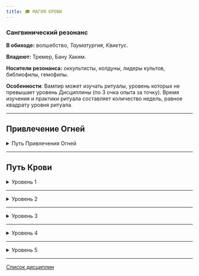```yaml
---
title: 🎓 МАГИЯ КРОВИ
---
```

### Сангвинический резонанс

**В обиходе:** волшебство, *Тауматургия*, *Квиетус*.

**Владеют:** Тремер, Бану Хаким.

**Носители резонанса:** оккультисты, колдуны, лидеры культов, библиофилы, гемофилы.

**Особенности**: Вампир может изучать ритуалы, уровень которых не превышает уровень Дисциплины (по 3 очка опыта за точку). Время изучения и практики ритуала составляет количество недель, равное квадрату уровня ритуала.

___

## Привлечение Огней

<details>
<summary>Путь Привлечения Огней</summary>

- **• Свеча (Candle)** — 1 уровень аггравированных повреждений за ход

- **•• Огненная Ладонь (Palm of flame)** — 2 уровня аггравированных повреждений за ход

- **••• Небольшой костер (Campfire)** — 3 уровня аггравированных повреждений за ход

- **•••• Большой костер (Bonfire)** — 4 уровня аггравированных повреждений за ход

- **••••• Ад (Inferno)** — 5 уровня аггравированных повреждений за ход
</details>

___

## Путь Крови

<details>
<summary>Уровень 1</summary>

### ● Едкая кровь (🍷+X)

- **Стоимость**: от 1 до нескольких пробуждений крови
- **Дайспул**: —
- **Система**: Вампир изменяет свойства своей крови, делая её невероятно едкой для неживых субстанций (исключая мёртвую плоть). Вампир тратит ход на нанесение себе раны, а затем проливает кровь на цель — каждое пробуждение растворяет примерно 35 кубических сантиметров вещества в течении 5 минут (для мягких металлов вроде меди или железа; более твердые сплавы и сталь покрываются пузырями и признаками изношенности).
- **Длительность**: —

___

### ● Вкус крови

- **Стоимость**: —
- **Дайспул**: _Решительность_ + _Магия крови_ (**3**)
- **Система**: Попробовав на язык каплю крови, вампир может определить некоторые ее базовые черты. На успехе вампир может выяснить, что кровь принадлежит смертному (узнав резонанс и интенсивность), гулю, вампиру или другому сверхъестественному существу (без подробностей); определить относительную Силу крови (и диапазон поколений). На критическом успехе вампир узнает о возможном диаблери, выясняет поколение с точностью до +/–1, а также природу сверхъестественного существа, если ему известно о таком типе существ.
- **Длительность**: —

___

### ● Форма кровавого таинства (0/🍷)

- **Стоимость**: — (или 1 пробуждение крови при использовании собственного витаэ)
- **Дайспул**: *Манипуляция* + *Магия крови*
- **Система**: Сила позволяет манипулировать кровью или витаэ для создания вычурных магических изображений. Используя меру крови, равную примерно 1 пробуждению, вампир может заставить повиноваться саму ее сущность. Успешный бросок дайспула позволяет придать крови любую форму или сотворить с её помощью любую картину. СЛ изменяется в зависимости от количества деталей: слово "Помоги!" или простая геометрическая форма обладают СЛ **2**, а целая строфа стихотворения или детализированная скульптура соответствуют СЛ **4** или выше. Провал означает невозможность достучаться до крови, а критический успех позволяет мгновенно придать выбранную форму и отказаться от дальнейших бросков для изменения формы в течение сцены.
- **Длительность**: до конца сцены или до отмены
</details>

___

<details>
<summary>Уровень 2</summary>

### ●● Угасание крови 🍷

- **Стоимость**: 1 пробуждение крови
- **Дайспул**: _Интеллект_ + _Магия крови_ против _Выносливости_ + _Самообладания_
- **Система**: Вампир может понизить дающие не-жизнь характеристики крови в другом вампире, увеличив его Голод. Цель должна находиться в поле зрения. Использование силы занимает 1 ход и требует жестикулирования пальцами. Успех увеличивает Голод на 1, критический успех — на 2. Жертва может определить мага, если он видим для неё и она выиграет в проверке _Интеллект_ + _Оккультизм_ против _Смекалки_ + _Притворства_.
- **Длительность**: —
</details>

___

<details>
<summary>Уровень 3</summary>

### ●●● Усиление крови 🍷

- **Стоимость**: 1 пробуждение крови
- **Дайспул**: _Решительность_ + _Магия крови_
- **Система**: Вампир может временно увеличить свою Силу крови, выполнив бросок дайспула против (**2 + текущая Сила крови**). На успехе он увеличивает Силу крови на 1 на целую сцену, при критическом успехе — на 2. При использовании этой силы вампир может выйти за рамки ограничения Силы крови для своего поколения.
- **Длительность**: 1 сцена или 1 ночь

___

### ●●● Касание скорпиона (🍷+X)

- **Стоимость**: 1 или несколько пробуждений крови
- **Дайспул**: *Сила* + *Магия крови* против *Выносливости* + *Оккультизма*
- **Система**: Вампир может превратить часть своей крови в парализующий яд, которым можно обработать оружие или даже плюнуть в цель. Яд парализует смертных и ослабляет вампиров. Некоторые секретные техники дыхания и биоритмики, а также силы *Стойкости* позволяют спастись от яда. Для создания яда вампир концентрируется на ход и выталкивает порцию крови (на 1 пробуждение) из раны для покрытия одного клинка или для одного плевка. Для плевка необходимо пройти проверку *Ловкости* + *Атлетики* (можно увернуться по правилам обычной огнестрельной атаки), но иногда вампиру достаточно и французского поцелуя. Возможно превратить в яд часть своей крови, чтобы преподнести сюрприз потенциальному диаблеристу. Яд слишком вязок для растворения в жидкости или для забора в шприц, ядом невозможно отравить напитки или впрыснуть его своим укусом. На стрелах или пулях остаётся слишком мало яда, а наполнять пустотелые пули — слишком долго. При попадании яда в цель жертва должна пройти проверку (см. дайспул, вампиры со *Стойкостью* могут заменить пул на *Выносливость* + *Стойкость*). При успехе яд наносит количество сдвигов  в виде Летального урона по смертным и в виде неуполовинивающегося Поверхностного урона по вампирам. Смертный, получивший хотя бы единицу урона, теряет сознание.
- **Длительность**: Яд активен на одну сцену

___

### ●●● Транзитивные узы 🍷

- **Стоимость**: 1 пробуждение крови
- **Дайспул**: —
- **Система**: Заклинатель расширяет возможности *Кровавых уз* своей *витаэ*, позволяя ей сохранять свои свойства внутри контейнеров или даже в теле гуля. Любой, кто выпьет такую кровь, подвергнется аналогичному эффекту уз, как если бы он пил кровь из самого заклинателя. Вампир выполняет *пробуждение крови* либо при переливании крови в ёмкость, либо при кормлении гуля. Каждое использование силы позволяет усилить **3 порции крови**. Любой, подпадший под *Транзитивные узы*, не будет знать о них, пока не увидит своего *Регнанта*, однако образ *Регнанта* может начать появляться в видениях во время дневного сна. Созданные *Кровавые узы* в остальном не отличаются от обычных.
- **Длительность**: —
</details>

___

<details>
<summary>Уровень 4</summary>

### ●●●● Похищение крови 🍷

- **Стоимость**: 1 пробуждение крови
- **Дайспул**: _Смекалка_ + _Магия крови_ против _Смекалки_ + _Оккультизма_
- **Система**: Вытянув руку в сторону цели, с помощью мистических сил вампир открывает рану на крупной артерии жертвы, выпуская из нее в воздух поток крови по направлению к открытому рту мага. В дополнение к этому цель впадает в транс, подобный трансу от _Поцелуя_, а рана автоматически затягивается после завершения заклятия, даже если цель погибает. После проверки (см. дайспул) вампир может начать кормёжку, находясь на расстоянии примерно комнаты. Цель, носящая полный защитный костюм, просто истекает кровью в экстатичном состоянии внутри костюма. Во время кормёжки ничего другого делать нельзя, однако сама кормёжка проходит в два раза быстрее (в три раза при критическом успехе).
- **Длительность**: Одна кормёжка

___

### ●●●● Покровительство крови 🍷

Вампир может заставить своё витэ сформировать физический защитный барьер. Барьер проявляется как дрожащий слой Крови, жидкость движется сама по себе, чтобы поймать и перехватить летящие снаряды.

- **Стоимость**: 1 или больше пробуждений крови
- **Дайспул**: —
- **Система**: Вампир тратит витэ, равное одной или нескольким проверкам пробуждений крови. За каждую проверку созданный барьер может уменьшить урон от входящих дистанционных атаки на 5. Эффект срабатывает автоматически, так как витэ перехватывает каждый входящий снаряд в потоке Крови, который постоянно восстанавливается пока сила остается активной. Как только защита будет израсходована, Кровь станет инертной, разбрызгиваясь вокруг.
- **Длительность**: —
</details>

___

<details>
<summary>Уровень 5</summary>

### ●●●●● Подарок Баала (🍷+X)

- **Стоимость**: 1 или несколько пробуждений крови
- **Дайспул**: *Сила* + *Магия крови* против *Выносливости* + *Оккультизма*/*Стойкости*
- **Система**: Вампир может превратить часть своей крови в невероятно токсичный яд, который может оказаться смертельным для смертных и вампиров. Ядом можно обработать оружие или даже плюнуть в цель. Яд парализует смертных и ослабляет вампиров. Некоторые секретные техники дыхания и биоритмики, а также силы *Стойкости* позволяют спастись от яда. Для создания яда вампир концентрируется на ход и выталкивает порцию крови (на 1 пробуждение) из раны для покрытия одного клинка или для одного плевка. Для плевка необходимо пройти проверку *Ловкости* + *Атлетики* (можно увернуться по правилам обычной огнестрельной атаки), но иногда вампиру достаточно и французского поцелуя. Возможно превратить в яд часть своей крови, чтобы преподнести сюрприз потенциальному диаблеристу. Яд слишком вязок для растворения в жидкости или для забора в шприц, ядом невозможно отравить напитки или впрыснуть его своим укусом. На стрелах или пулях остаётся слишком мало яда, а наполнять пустотелые пули — слишком долго. При попадании яда в цель жертва должна пройти проверку (см. дайспул, вампиры со *Стойкостью* могут заменить пул на *Выносливость* + *Стойкость*). При успехе яд наносит количество сдвигов  в виде Летального урона по смертным и по вампирам. Смертный, получивший хотя бы единицу урона, моментально умирает. Если вампир получил хотя бы единицу урона от этого яда, проверка дайспула выполняется еще раз: при победе использующего яд вампира цель уйдёт в торпор при следующем погружении в сон.
- **Длительность**: Яд активен на одну сцену

___

### ●●●●● Кровавый котёл 🍷

- **Стоимость**: 1 пробуждение крови + 1 или несколько пятен
- **Дайспул**: _Решительность_ + _Магия крови_ против _Самообладания_ + _Оккультизма_/_Стойкости_
- **Система**: Вампир может заставить вскипеть кровь в цели, нанеся ей огромный урон и причинив сильнейшую боль. Вампир должен заплатить стоимость применения, а затем коснуться цели (_Ловкость_ + _Атлетика_ при применении в бою или подобной сцене) и пройти проверку (см. дайспул). При успехе каждый сдвиг броска наносит единицу летального урона цели. Смертные, которые получают хотя бы единицу урона, умирают в жутких муках. Вампиры увеличивают голод на 1 (до максимума в 5) за каждую полученную единицу урона.
- **Длительность**: 1 ход

___

### ●●●●● Истребование витаэ (X🖤)

- **Стоимость**: от 1 до нескольких нескольких пятен
- **Дайспул**: —
- **Система**: Вампир может извлечь всю кровь, затраченную на создание гулей, вне зависимости от расстояния, буквально вырвав её из тел слуг и нанеся им катастрофические повреждения. Заклинатель концентрируется на 1 ход, выбирая тех, кто должен оплатить свой долг. Гули могут находиться где угодно. Вампир утоляет **2 Голода** за каждого гуля, а гуль получает **5 уровней летальных повреждений**, ускоренно старея и дряхлея.
- **Длительность**: —
</details>

___


[Список дисциплин](index.md)